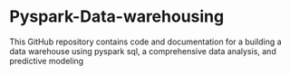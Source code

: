 # Pyspark-Data-warehousing
This GitHub repository contains code and documentation for a building a data warehouse using pyspark sql, a comprehensive data analysis, and predictive modeling
